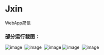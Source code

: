 # Jxin
WebApp简信

### 部分运行截图：
![image](https://github.com/JauYang/Jxin/blob/master/Images/1.jpg) 
![image](https://github.com/JauYang/Jxin/blob/master/Images/2.jpg) 
![image](https://github.com/JauYang/Jxin/blob/master/Images/3.jpg)
![image](https://github.com/JauYang/Jxin/blob/master/Images/4.jpg) 
![image](https://github.com/JauYang/Jxin/blob/master/Images/5.jpg) 
